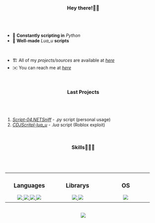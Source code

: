 ### <div align="center">Hey there!👋🏻</div>

#
<br/>

- 🐍 **Constantly scripting in** _Python_
- 🔘 **Well-made** _Lua_u_ **scripts**
<br>

- 🏗 All of my _projects/sources_ are available at [_here_](https://github.com/DexxterGWM?tab=repositories)
- ✉️ You can reach me at [_here_](mailto:thedexxtergandc@gmail.com)
<br/>

### <div align="center">Last Projects</div>

#
<br/>

  1. [_Script-04.NETSniff_](https://github.com/DexxterGWM/Script-04.NETSniff) - ._py_ script (personal usage)
  2. [_CDJScritpl-lua_u_](https://github.com/DexxterGWM/CDJScript-lua_u/) - ._lua_ script (Roblox exploit)
<br/>

### <div align="center">Skills👨🏻‍💻</div>

#
<br/>

<div align="center">
  <table>
    <tr>
      <td valign="top" width="25%">

### <div align="center">Languages</div>
<div align="center">
          <a href="https://github.com/DexxterGWM">
          <img src="https://img.shields.io/badge/python-black?style=for-the-badge&logo=python">
          <img src="https://img.shields.io/badge/javascript-black?style=for-the-badge&logo=javascript">
          <img src="https://img.shields.io/badge/sql-black?style=for-the-badge&logo=mysql">
          <img src="https://img.shields.io/badge/lua-black?style=for-the-badge&logo=lua">
          </a>
</div>
      </td>
      <td valign="top" width="25%">

### <div align="center">Librarys</div>
<div align="center">
          <a href="https://github.com/DexxterGWM">
          <img src="https://img.shields.io/badge/pandas-black?style=for-the-badge&logo=pandas">
          <img src="https://img.shields.io/badge/numpy-black?style=for-the-badge&logo=numpy">
          </a>
</div>
      </td>
      <td valign="top" width="25%">

### <div align="center">OS</div>
<div align="center">
          <a href="https://github.com/DexxterGWM">
          <img src="https://img.shields.io/badge/Linux-black?style=for-the-badge&logo=Linux">
          </a>
</div>
      </td>
    </tr>
  </table>
</div>

<br/>

<div align="center">
  <a href="https://github.com/DexxterGWM">
    <img src="https://komarev.com/ghpvc/?username=DexxterGWM&&style=flat-square"/>
  </a>
</div>

<!--
              (`.          ,-,
              ` `.     ,;' /
               ` .  ,'/ .'
                 `. X /.'
       .-;--''--.._` ` ('
     .'           /    `
    ,          ` '    Q '
    ,         ,   `._    \
 ,.|         '     `-.;_'
 :  . `   ;   `  ` --,.._;
  ' `     ,  )   .'
     `._  , '   /_
        ; ,''-,;' ``-
         ``-..__``--`
-->
